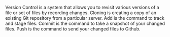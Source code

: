 Version Control is a system that allows you to revisit various versions of a file or set of files by recording changes.
Cloning is creating a copy of an existing Git repository from a particular server.
Add is the command to track and stage files.
Commit is the command to take a snapshot of your changed files.
Push is the command to send your changed files to Github.
